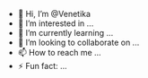 - 👋 Hi, I’m @Venetika
- 👀 I’m interested in ...
- 🌱 I’m currently learning ...
- 💞️ I’m looking to collaborate on ...
- 📫 How to reach me ...
- ⚡ Fun fact: ...

<!---
Venetika/Venetika is a ✨ special ✨ repository because its `README.md` (this file) appears on your GitHub profile.
You can click the Preview link to take a look at your changes.
--->
